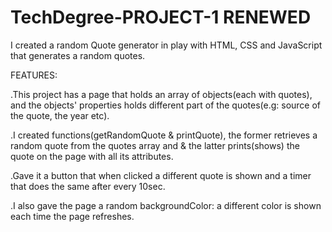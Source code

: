 # TechDegree-PROJECT-1 RENEWED
I created a random Quote generator in play with HTML, CSS and JavaScript that generates a random quotes.

FEATURES:

.This project has a page that holds an array of objects(each with quotes), and the objects' properties holds
  different part of the quotes(e.g: source of the quote, the year etc).
  
.I created functions(getRandomQuote & printQuote), the former retrieves a random quote from the quotes array and
  & the latter prints(shows) the quote on the page with all its attributes.
  
.Gave it a button that when clicked a different quote is shown and a timer that does the same after every 10sec.

.I also gave the page a random backgroundColor: a different color is shown each time the page refreshes.
